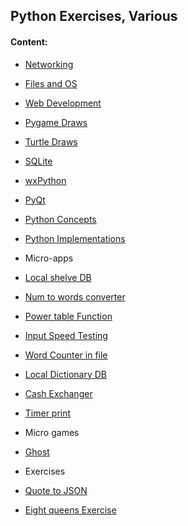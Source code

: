 ## Python Exercises, Various

#### Content:
+ [Networking](networking/)
+ [Files and OS](files_rename/)
+ [Web Development](web_py/)
+ [Pygame Draws](pygame_draws/)
+ [Turtle Draws](turtle_draws/)
+ [SQLite](sqlite/)
+ [wxPython](wxpython/)
+ [PyQt](pyqt/)
+ [Python Concepts](py_spec/)
+ [Python Implementations](implements/)

+ Micro-apps
+ [Local shelve DB](shelve_module.py)
+ [Num to words converter](num_to_words.py)
+ [Power table Function](exp_table.py)
+ [Input Speed Testing](speed_input.py)
+ [Word Counter in file](py_wc.py)
+ [Local Dictionary DB](description_dict.py)
+ [Cash Exchanger](exchange_cash.py)
+ [Timer print](timer_stars.py)

+ Micro games
+ [Ghost](ghost.py)

+ Exercises
+ [Quote to JSON](tasks_e/quote_to_json/)
+ [Eight queens Exercise](eight_queens.py)

